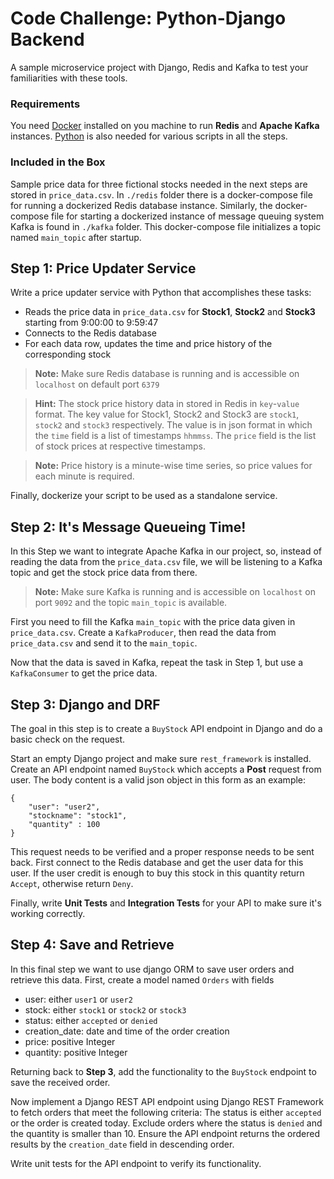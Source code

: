 # Code Challenge: Python-Django Backend

A sample microservice project with Django, Redis and Kafka to test your familiarities with these tools.

### Requirements

You need [Docker](https://docs.docker.com/get-docker/) installed on you machine to run **Redis** and **Apache Kafka** instances. [Python](https://www.python.org/downloads/) is also needed for various scripts in all the steps.

### Included in the Box

Sample price data for three fictional stocks needed in the next steps are stored in `price_data.csv`. In `./redis` folder there is a docker-compose file for running a dockerized Redis database instance. Similarly, the docker-compose file for starting a dockerized instance of message queuing system Kafka is found in `./kafka` folder. This docker-compose file initializes a topic named `main_topic` after startup.

## Step 1: Price Updater Service

Write a price updater service with Python that accomplishes these tasks:

- Reads the price data in `price_data.csv` for **Stock1**, **Stock2** and **Stock3** starting from 9:00:00 to 9:59:47
- Connects to the Redis database
- For each data row, updates the time and price history of the corresponding stock

> **Note:** Make sure Redis database is running and is accessible on `localhost` on default port `6379`

> **Hint:** The stock price history data in stored in Redis in `key`-`value` format. The key value for Stock1, Stock2 and Stock3 are `stock1`, `stock2` and `stock3` respectively. The value is in json format in which the `time` field is a list of timestamps `hhmmss`. The `price` field is the list of stock prices at respective timestamps.

> **Note:** Price history is a minute-wise time series, so price values for each minute is required.

Finally, dockerize your script to be used as a standalone service.

## Step 2: It's Message Queueing Time!

In this Step we want to integrate Apache Kafka in our project, so, instead of reading the data from the `price_data.csv` file, we will be listening to a Kafka topic and get the stock price data from there.

> **Note:** Make sure Kafka is running and is accessible on `localhost` on port `9092` and the topic `main_topic` is available.

First you need to fill the Kafka `main_topic` with the price data given in `price_data.csv`. Create a `KafkaProducer`, then read the data from `price_data.csv` and send it to the `main_topic`.

Now that the data is saved in Kafka, repeat the task in Step 1, but use a `KafkaConsumer` to get the price data.

## Step 3: Django and DRF

The goal in this step is to create a `BuyStock` API endpoint in Django and do a basic check on the request.

Start an empty Django project and make sure `rest_framework` is installed. Create an API endpoint named `BuyStock` which accepts a **Post** request from user. The body content is a valid json object in this form as an example:

```
{
	"user": "user2",
	"stockname": "stock1",
	"quantity" : 100
}
```

This request needs to be verified and a proper response needs to be sent back.
First connect to the Redis database and get the user data for this user. If the user credit is enough to buy this stock in this quantity return `Accept`, otherwise return `Deny`.

Finally, write **Unit Tests** and **Integration Tests** for your API to make sure it's working correctly.

## Step 4: Save and Retrieve

In this final step we want to use django ORM to save user orders and retrieve this data. First, create a model named `Orders` with fields

- user: either `user1` or `user2`
- stock: either `stock1` or `stock2` or `stock3`
- status: either `accepted` or `denied`
- creation_date: date and time of the order creation
- price: positive Integer
- quantity: positive Integer

Returning back to **Step 3**, add the functionality to the `BuyStock` endpoint to save the received order.

Now implement a Django REST API endpoint using Django REST Framework to fetch orders that meet the following criteria: The status is either `accepted` or the order is created today. Exclude orders where the status is `denied` and the quantity is smaller than 10. Ensure the API endpoint returns the ordered results by the `creation_date` field in descending order.

Write unit tests for the API endpoint to verify its functionality.

